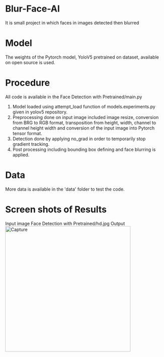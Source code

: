 # Blur-Face-AI
It is small project in which faces in images detected then blurred
# Model
The weights of the Pytorch model, YoloV5 pretrained on dataset, available on open source is used.
# Procedure
All code is available in the Face Detection with Pretrained/main.py
1. Model loaded using attempt_load function of models.experiments.py given in yolov5 repository.
2. Preprocessing done on input image included image resize, conversion from BRG to RGB format, transposition from height, width, channel to channel height width and conversion of the input image into Pytorch tensor format.
3. Detection done by applying no_grad in order to temporarily stop gradient tracking.
4. Post processing including bounding box defining and face blurring is applied.
# Data
More data is available in the 'data' folder to test the code.
# Screen shots of Results
Input image
Face Detection with Pretrained/hd.jpg
Output
<img width="398" alt="Capture" src="https://github.com/umaima476/Blur-Face-AI/assets/59387036/1a306972-42a5-49ab-be9b-00b867ad0457">
